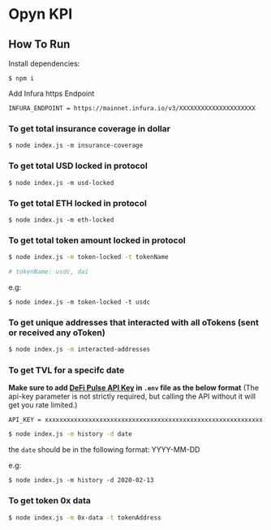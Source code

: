 # Opyn KPI

## How To Run

Install dependencies:
```
$ npm i
```

Add Infura https Endpoint
```
INFURA_ENDPOINT = https://mainnet.infura.io/v3/XXXXXXXXXXXXXXXXXXXXX
```

### To get total insurance coverage in dollar

```
$ node index.js -m insurance-coverage
```

### To get total USD locked in protocol

```
$ node index.js -m usd-locked
```

### To get total ETH locked in protocol

```
$ node index.js -m eth-locked
```

### To get total token amount locked in protocol

```bash
$ node index.js -m token-locked -t tokenName

# tokenName: usdc, dai
```
e.g:
```
$ node index.js -m token-locked -t usdc
```

### To get unique addresses that interacted with all oTokens (sent or received any oToken)

```bash
$ node index.js -m interacted-addresses
```

### To get TVL for a specifc date

**Make sure to add [DeFi Pulse API Key](https://data.defipulse.com/) in `.env` file as the below format** (The api-key parameter is not strictly required, but calling the API without it will get you rate limited.)

```
API_KEY = xxxxxxxxxxxxxxxxxxxxxxxxxxxxxxxxxxxxxxxxxxxxxxxxxxxxxxxxxxxx       
```

```bash
$ node index.js -m history -d date
```

the `date` should be in the following format: YYYY-MM-DD

e.g:
```
$ node index.js -m history -d 2020-02-13
```

### To get token 0x data

```bash
$ node index.js -m 0x-data -t tokenAddress
```
